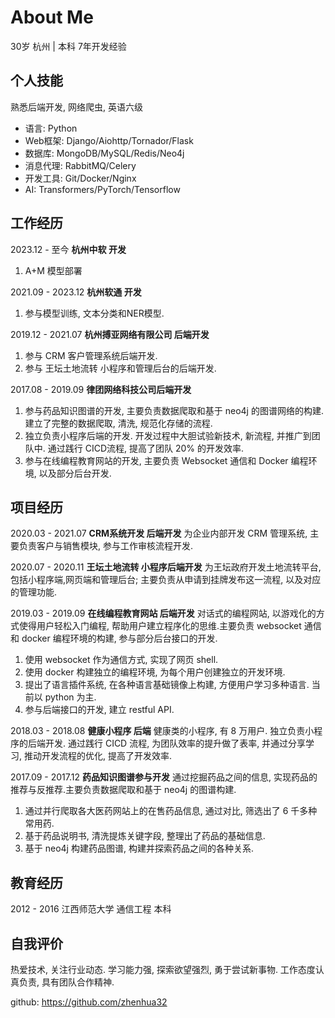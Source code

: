 # About Me

30岁 杭州 | 本科 7年开发经验

## 个人技能

熟悉后端开发, 网络爬虫, 英语六级

- 语言: Python
- Web框架: Django/Aiohttp/Tornador/Flask
- 数据库: MongoDB/MySQL/Redis/Neo4j
- 消息代理: RabbitMQ/Celery
- 开发工具: Git/Docker/Nginx
- AI: Transformers/PyTorch/Tensorflow 

## 工作经历

2023.12 - 至今 **杭州中软 开发**

1. A+M 模型部署

2021.09 - 2023.12 **杭州软通 开发**

1. 参与模型训练, 文本分类和NER模型.

2019.12 - 2021.07  **杭州搏亚网络有限公司 后端开发**

1. 参与 CRM 客户管理系统后端开发.
2. 参与 王坛土地流转 小程序和管理后台的后端开发.

2017.08 - 2019.09  **律团网络科技公司后端开发**

1. 参与药品知识图谱的开发, 主要负责数据爬取和基于 neo4j 的图谱网络的构建. 建立了完整的数据爬取, 清洗, 规范化存储的流程.
2. 独立负责小程序后端的开发. 开发过程中大胆试验新技术, 新流程, 并推广到团队中. 通过践行 CICD流程, 提高了团队 20% 的开发效率.
3. 参与在线编程教育网站的开发, 主要负责 Websocket 通信和 Docker 编程环境, 以及部分后台开发.

## 项目经历

2020.03 - 2021.07 **CRM系统开发 后端开发**
为企业内部开发 CRM 管理系统, 主要负责客户与销售模块, 参与工作审核流程开发.

2020.07 - 2020.11 **王坛土地流转 小程序后端开发**
为王坛政府开发土地流转平台, 包括小程序端,网页端和管理后台; 主要负责从申请到挂牌发布这一流程, 以及对应的管理功能.

2019.03 - 2019.09  **在线编程教育网站 后端开发**
对话式的编程网站, 以游戏化的方式使得用户轻松入门编程, 帮助用户建立程序化的思维.主要负责 websocket 通信和 docker 编程环境的构建, 参与部分后台接口的开发.
1. 使用 websocket 作为通信方式, 实现了网页 shell.
2. 使用 docker 构建独立的编程环境, 为每个用户创建独立的开发环境.
3. 提出了语言插件系统, 在各种语言基础镜像上构建, 方便用户学习多种语言. 当前以 python 为主.
4. 参与后端接口的开发, 建立 restful API.

2018.03 - 2018.08  **健康小程序 后端**
健康类的小程序, 有 8 万用户. 独立负责小程序的后端开发.
通过践行 CICD 流程, 为团队效率的提升做了表率, 并通过分享学习, 推动开发流程的优化, 提高了开发效率.

2017.09 - 2017.12  **药品知识图谱参与开发**
通过挖掘药品之间的信息, 实现药品的推荐与反推荐.主要负责数据爬取和基于 neo4j 的图谱构建.
1. 通过并行爬取各大医药网站上的在售药品信息, 通过对比, 筛选出了 6 千多种常用药.
2. 基于药品说明书, 清洗提炼关键字段, 整理出了药品的基础信息.
3. 基于 neo4j 构建药品图谱, 构建并探索药品之间的各种关系.

## 教育经历

2012 - 2016 江西师范大学 通信工程 本科

## 自我评价

热爱技术, 关注行业动态.
学习能力强, 探索欲望强烈, 勇于尝试新事物.
工作态度认真负责, 具有团队合作精神.

github: https://github.com/zhenhua32

